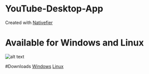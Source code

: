 # YouTube-Desktop-App
Created with [Nativefier](https://github.com/jiahaog/nativefier)

# Available for Windows and Linux
![alt text](https://i.imgur.com/ZAz3224.png)

#Downloads
[Windows](https://heathenish-pigeon-8722.dataplicity.io/Git/YouTube-win32-x64.zip) 
[Linux](https://heathenish-pigeon-8722.dataplicity.io/Git/Youtube-Linux.zip)
